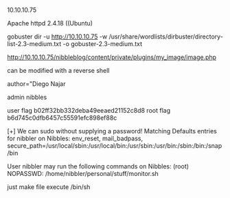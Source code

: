 10.10.10.75

Apache httpd 2.4.18 ((Ubuntu)

gobuster dir -u http://10.10.10.75 -w /usr/share/wordlists/dirbuster/directory-list-2.3-medium.txt -o gobuster-2.3-medium.txt

http://10.10.10.75/nibbleblog/content/private/plugins/my_image/image.php

can be modified with a reverse shell

author="Diego Najar
<user username="admin">

admin
nibbles


user flag
b02ff32bb332deba49eeaed21152c8d8
root flag
b6d745c0dfb6457c55591efc898ef88c

[+] We can sudo without supplying a password!
Matching Defaults entries for nibbler on Nibbles:
    env_reset, mail_badpass, secure_path=/usr/local/sbin\:/usr/local/bin\:/usr/sbin\:/usr/bin\:/sbin\:/bin\:/snap/bin

User nibbler may run the following commands on Nibbles:
    (root) NOPASSWD: /home/nibbler/personal/stuff/monitor.sh

just make file execute /bin/sh

